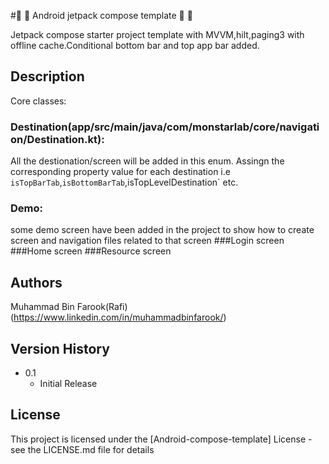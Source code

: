 #🚀 🚀 Android jetpack compose template 🚀 🚀 

Jetpack compose starter project template with MVVM,hilt,paging3 with offline cache.Conditional bottom bar and top app bar added.

## Description
Core classes:
### Destination(app/src/main/java/com/monstarlab/core/navigation/Destination.kt): 
All the destionation/screen will be added in this enum. Assingn the corresponding property value for each destination i.e `isTopBarTab`,`isBottomBarTab`,isTopLevelDestination` etc.

### Demo:
some demo screen have been added in the project to show how to create screen and navigation files related to that screen 
###Login screen
###Home screen
###Resource screen


## Authors

Muhammad Bin Farook(Rafi)
(https://www.linkedin.com/in/muhammadbinfarook/)


## Version History

* 0.1
    * Initial Release

## License

This project is licensed under the [Android-compose-template] License - see the LICENSE.md file for details

